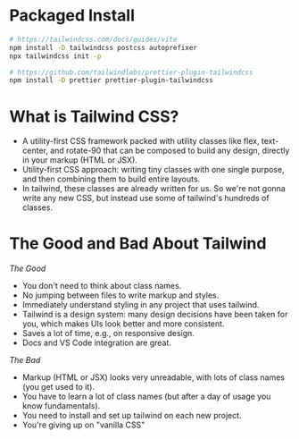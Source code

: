 # Packaged Install

```bash
# https://tailwindcss.com/docs/guides/vite
npm install -D tailwindcss postcss autoprefixer
npx tailwindcss init -p

# https://github.com/tailwindlabs/prettier-plugin-tailwindcss
npm install -D prettier prettier-plugin-tailwindcss
```

# What is Tailwind CSS?

-   A utility-first CSS framework packed with utility classes like flex, text-center, and rotate-90 that can be composed to build any design, directly in your markup (HTML or JSX).
-   Utility-first CSS approach: writing tiny classes with one single purpose, and then combining them to build entire layouts.
-   In tailwind, these classes are already written for us. So we're not gonna write any new CSS, but instead use some of tailwind's hundreds of classes.

# The Good and Bad About Tailwind

_The Good_

-   You don't need to think about class names.
-   No jumping between files to write markup and styles.
-   Immediately understand styling in any project that uses tailwind.
-   Tailwind is a design system: many design decisions have been taken for you, which makes UIs look better and more consistent.
-   Saves a lot of time, e.g., on responsive design.
-   Docs and VS Code integration are great.

_The Bad_

-   Markup (HTML or JSX) looks very unreadable, with lots of class names (you get used to it).
-   You have to learn a lot of class names (but after a day of usage you know fundamentals).
-   You need to install and set up tailwind on each new project.
-   You're giving up on "vanilla CSS"
